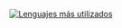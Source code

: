 [![Lenguajes más utilizados](https://github-readme-stats.vercel.app/api/top-langs/?username=pgonzalezs1999&layout=compact)](https://github.com/anuraghazra/github-readme-stats)
